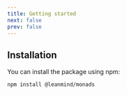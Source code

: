 ```yaml
---
title: Getting started
next: false
prev: false
---
```


## Installation

You can install the package using npm:

```bash
npm install @leanmind/monads
```
